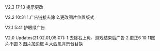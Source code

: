 V2.3 17:13
提示更改

V2.2 10:31
1.广告链接去除
2.更改图片位置版式


V2.1 5:41
护眼绿广告


V2.0 Updates(21.02.01,05:07):
1.去除右上角、游戏结束后广告
2.更正6 10 11图片不圆
3.图片加边框
4.大西瓜背景音替换


